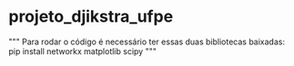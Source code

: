 # projeto_djikstra_ufpe

"""
Para rodar o código é necessário ter essas duas bibliotecas baixadas: pip install networkx matplotlib scipy
"""